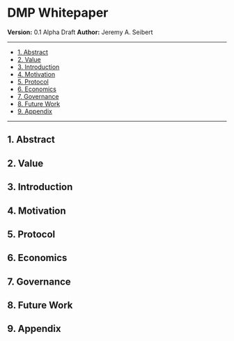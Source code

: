 # DMP Whitepaper

**Version:** 0.1 Alpha Draft
**Author:** Jeremy A. Seibert

---

- [1. Abstract](#-abstract)
- [2. Value](#-value)
- [3. Introduction](#-intro)
- [4. Motivation](#-motivation)
- [5. Protocol](#-protocol)
- [6. Economics](#-economics)
- [7. Governance](#-governance)
- [8. Future Work](#-future-work)
- [9. Appendix](#-appendix)

---

## 1. Abstract

## 2. Value

## 3. Introduction

## 4. Motivation

## 5. Protocol

## 6. Economics

## 7. Governance

## 8. Future Work

## 9. Appendix

